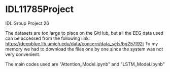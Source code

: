 # IDL11785Project
IDL Group Project 26

The datasets are too large to place on the GitHub, but all the EEG data used can be accessed from the following link: https://deepblue.lib.umich.edu/data/concern/data_sets/bg257f92t
To my memory we had to download the files one by one since the system was not very convenient.

The main codes used are "Attention_Model.ipynb" and "LSTM_Model.ipynb"
